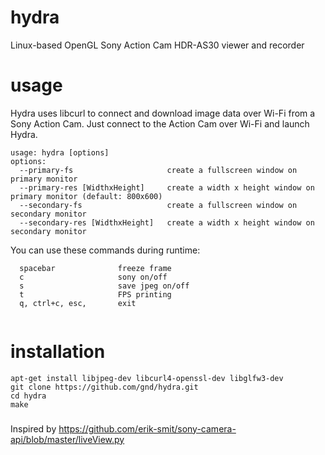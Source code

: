 # hydra
Linux-based OpenGL Sony Action Cam HDR-AS30 viewer and recorder

# usage
Hydra uses libcurl to connect and download image data over Wi-Fi from a Sony Action Cam. 
Just connect to the Action Cam over Wi-Fi and launch Hydra.

```
usage: hydra [options]
options:
  --primary-fs                     create a fullscreen window on primary monitor
  --primary-res [WidthxHeight]     create a width x height window on primary monitor (default: 800x600)
  --secondary-fs                   create a fullscreen window on secondary monitor
  --secondary-res [WidthxHeight]   create a width x height window on secondary monitor

```
You can use these commands during runtime: 

```
  spacebar              freeze frame
  c                     sony on/off
  s                     save jpeg on/off
  t                     FPS printing
  q, ctrl+c, esc,       exit
  
```

# installation

```
apt-get install libjpeg-dev libcurl4-openssl-dev libglfw3-dev
git clone https://github.com/gnd/hydra.git
cd hydra
make
```

###
Inspired by https://github.com/erik-smit/sony-camera-api/blob/master/liveView.py
